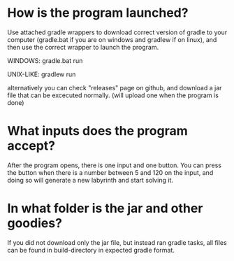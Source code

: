 # How is the program launched?

Use attached gradle wrappers to download correct version of gradle to your computer (gradle.bat if you are on windows and gradlew if on linux), and then use the correct wrapper to launch the program.

WINDOWS: gradle.bat run

UNIX-LIKE: gradlew run

alternatively you can check "releases" page on github, and download a jar file that can be excecuted normally. (will upload one when the program is done)


# What inputs does the program accept?

After the program opens, there is one input and one button. You can press the button when there is a number between 5 and 120 on the input, and doing so will generate a new labyrinth and start solving it.


# In what folder is the jar and other goodies?

If you did not download only the jar file, but instead ran gradle tasks, all files can be found in build-directory in expected gradle format.
